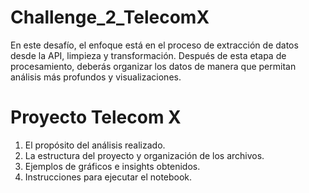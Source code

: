 # Challenge_2_TelecomX
En este desafío, el enfoque está en el proceso de extracción de datos desde la API, limpieza y transformación. Después de esta etapa de procesamiento, deberás organizar los datos de manera que permitan análisis más profundos y visualizaciones.

# Proyecto Telecom X

1. El propósito del análisis realizado.
2. La estructura del proyecto y organización de los archivos.
3. Ejemplos de gráficos e insights obtenidos.
4. Instrucciones para ejecutar el notebook.
